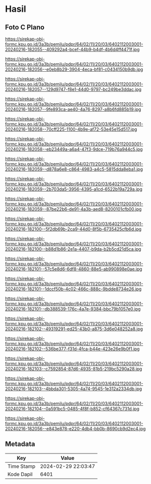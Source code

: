 # Hasil

## Foto C Plano

https://sirekap-obj-formc.kpu.go.id/3a3b/pemilu/pdpr/64/02/11/20/03/6402112003001-20240216-182055--409292a4-bcef-44b9-b4df-4b6d4ff4471f.jpg

https://sirekap-obj-formc.kpu.go.id/3a3b/pemilu/pdpr/64/02/11/20/03/6402112003001-20240216-182056--e0eb8b29-3904-4eca-bf81-c0434150b9db.jpg

https://sirekap-obj-formc.kpu.go.id/3a3b/pemilu/pdpr/64/02/11/20/03/6402112003001-20240216-182057--129d9747-f8e1-44d0-9797-bc249be3ddac.jpg

https://sirekap-obj-formc.kpu.go.id/3a3b/pemilu/pdpr/64/02/11/20/03/6402112003001-20240216-182057--9fe893ca-ae40-4a76-8297-a8b6fd885b19.jpg

https://sirekap-obj-formc.kpu.go.id/3a3b/pemilu/pdpr/64/02/11/20/03/6402112003001-20240216-182058--70cff225-1100-4b9e-af72-53e45e15d517.jpg

https://sirekap-obj-formc.kpu.go.id/3a3b/pemilu/pdpr/64/02/11/20/03/6402112003001-20240216-182058--eb23449a-a6a4-47f3-9dce-719b76a944c5.jpg

https://sirekap-obj-formc.kpu.go.id/3a3b/pemilu/pdpr/64/02/11/20/03/6402112003001-20240216-182059--d878a6e8-c864-4983-a4c5-5815dda8eba1.jpg

https://sirekap-obj-formc.kpu.go.id/3a3b/pemilu/pdpr/64/02/11/20/03/6402112003001-20240216-182059--2b703da5-3956-4395-a1cd-6522b19a729a.jpg

https://sirekap-obj-formc.kpu.go.id/3a3b/pemilu/pdpr/64/02/11/20/03/6402112003001-20240216-182059--87be22b6-de91-4a3b-aed8-8200101cfb00.jpg

https://sirekap-obj-formc.kpu.go.id/3a3b/pemilu/pdpr/64/02/11/20/03/6402112003001-20240216-182100--5f2db69b-2ca9-44d0-8f5b-6735425cfb6d.jpg

https://sirekap-obj-formc.kpu.go.id/3a3b/pemilu/pdpr/64/02/11/20/03/6402112003001-20240216-182100--b88d1b86-2e1a-4407-b9da-b2b5cd21d5ca.jpg

https://sirekap-obj-formc.kpu.go.id/3a3b/pemilu/pdpr/64/02/11/20/03/6402112003001-20240216-182101--57c5e8d6-6df8-4860-88e5-ab990898e0ae.jpg

https://sirekap-obj-formc.kpu.go.id/3a3b/pemilu/pdpr/64/02/11/20/03/6402112003001-20240216-182101--1dccf50b-4c02-466c-888c-9bdde8734e26.jpg

https://sirekap-obj-formc.kpu.go.id/3a3b/pemilu/pdpr/64/02/11/20/03/6402112003001-20240216-182101--db388539-176c-4a7e-9384-bbc79b1057e0.jpg

https://sirekap-obj-formc.kpu.go.id/3a3b/pemilu/pdpr/64/02/11/20/03/6402112003001-20240216-182102--49319291-ed25-43b0-a875-3d6e048252a8.jpg

https://sirekap-obj-formc.kpu.go.id/3a3b/pemilu/pdpr/64/02/11/20/03/6402112003001-20240216-182102--536be377-f31d-4fca-b44e-423e26e9b0f1.jpg

https://sirekap-obj-formc.kpu.go.id/3a3b/pemilu/pdpr/64/02/11/20/03/6402112003001-20240216-182103--c7592854-87d6-4935-81b5-219bc5290a28.jpg

https://sirekap-obj-formc.kpu.go.id/3a3b/pemilu/pdpr/64/02/11/20/03/6402112003001-20240216-182103--4bbda301-5305-4a74-9545-1e312a2334db.jpg

https://sirekap-obj-formc.kpu.go.id/3a3b/pemilu/pdpr/64/02/11/20/03/6402112003001-20240216-182104--0a591bc5-0485-4f8f-b852-cf64367c731d.jpg

https://sirekap-obj-formc.kpu.go.id/3a3b/pemilu/pdpr/64/02/11/20/03/6402112003001-20240216-182056--e843e878-e220-4db4-bb0b-8690cb9d2ec4.jpg


## Metadata

| Key        | Value               |
| ---------- | ------------------- |
| Time Stamp | 2024-02-29 22:03:47 |
| Kode Dapil | 6401                |



